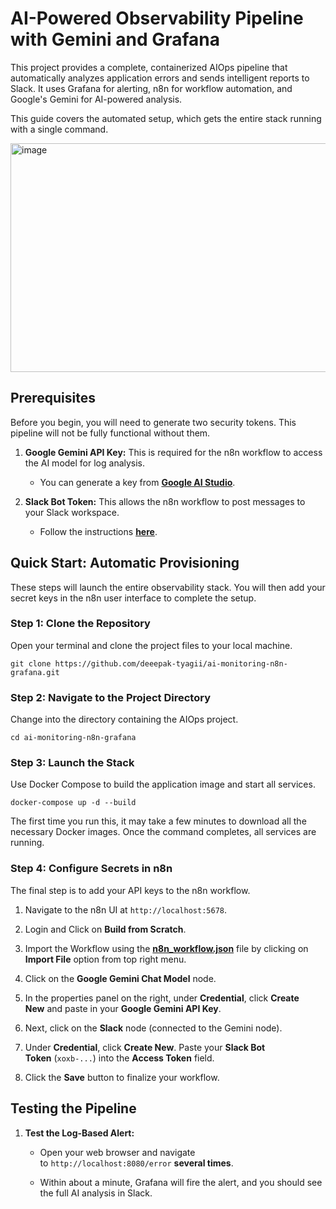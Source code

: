 # AI-Powered Observability Pipeline with Gemini and Grafana

This project provides a complete, containerized AIOps pipeline that automatically analyzes application errors and sends intelligent reports to Slack. It uses Grafana for alerting, n8n for workflow automation, and Google's Gemini for AI-powered analysis.

This guide covers the automated setup, which gets the entire stack running with a single command.

<img width="732" height="366" alt="image" src="https://github.com/user-attachments/assets/ba9d0842-4123-43a7-a766-d29b92d19839" />


## Prerequisites

Before you begin, you will need to generate two security tokens. This pipeline will not be fully functional without them.

1. **Google Gemini API Key:** This is required for the n8n workflow to access the AI model for log analysis.
    
    - You can generate a key from [**Google AI Studio**](https://aistudio.google.com/app/apikey "null").
        
2. **Slack Bot Token:** This allows the n8n workflow to post messages to your Slack workspace.
    
    - Follow the instructions [**here**](https://docs.n8n.io/integrations/builtin/credentials/slack/#using-api-access-token).
        

## Quick Start: Automatic Provisioning

These steps will launch the entire observability stack. You will then add your secret keys in the n8n user interface to complete the setup.

### Step 1: Clone the Repository

Open your terminal and clone the project files to your local machine.

```
git clone https://github.com/deeepak-tyagii/ai-monitoring-n8n-grafana.git
```

### Step 2: Navigate to the Project Directory

Change into the directory containing the AIOps project.

```
cd ai-monitoring-n8n-grafana
```

### Step 3: Launch the Stack

Use Docker Compose to build the application image and start all services.

```
docker-compose up -d --build
```

The first time you run this, it may take a few minutes to download all the necessary Docker images. Once the command completes, all services are running.

### Step 4: Configure Secrets in n8n

The final step is to add your API keys to the n8n workflow.

1. Navigate to the n8n UI at `http://localhost:5678`.
    
2. Login and Click on **Build from Scratch**.
3. Import the Workflow using the [**n8n_workflow.json**](https://raw.githubusercontent.com/deeepak-tyagii/ai-monitoring-n8n-grafana/c4b2d27ae7b60c81ed1b1a8d74fd541dd883bdca/n8n_workflow.json) file by clicking on **Import File** option from top right menu.
4. Click on the **Google Gemini Chat Model** node.
    
5. In the properties panel on the right, under **Credential**, click **Create New** and paste in your **Google Gemini API Key**.
    
6. Next, click on the **Slack** node (connected to the Gemini node).
    
7. Under **Credential**, click **Create New**. Paste your **Slack Bot Token** (`xoxb-...`) into the **Access Token** field.
    
8. Click the **Save** button to finalize your workflow.
    

## Testing the Pipeline

1. **Test the Log-Based Alert:**
    
    - Open your web browser and navigate to `http://localhost:8080/error` **several times**.
        
    - Within about a minute, Grafana will fire the alert, and you should see the full AI analysis in Slack.
        
